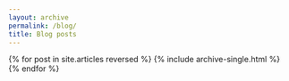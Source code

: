 ```yaml
---
layout: archive
permalink: /blog/
title: Blog posts
---
```


{% for post in site.articles reversed %}
  {% include archive-single.html %}
{% endfor %}
